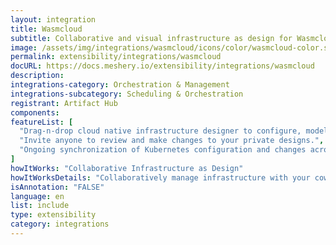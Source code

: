 ```yaml
---
layout: integration
title: Wasmcloud
subtitle: Collaborative and visual infrastructure as design for Wasmcloud
image: /assets/img/integrations/wasmcloud/icons/color/wasmcloud-color.svg
permalink: extensibility/integrations/wasmcloud
docURL: https://docs.meshery.io/extensibility/integrations/wasmcloud
description: 
integrations-category: Orchestration & Management
integrations-subcategory: Scheduling & Orchestration
registrant: Artifact Hub
components: 
featureList: [
  "Drag-n-drop cloud native infrastructure designer to configure, model, and deploy your workloads.",
  "Invite anyone to review and make changes to your private designs.",
  "Ongoing synchronization of Kubernetes configuration and changes across any number of clusters."
]
howItWorks: "Collaborative Infrastructure as Design"
howItWorksDetails: "Collaboratively manage infrastructure with your coworkers synchronously sharing the same designs."
isAnnotation: "FALSE"
language: en
list: include
type: extensibility
category: integrations
---
```

